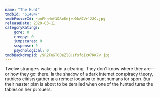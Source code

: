 ```yaml
---
name: "The Hunt"
tmdbId: "514847"
tmdbPosterId: /wxPhn4ef1EAo5njxwBkAEVrlJJG.jpg
releaseDate: 2020-03-11
categoryRatings:
    gore: 0
    creepy: 0
    jumpscares: 0
    suspense: 0
    psychological: 0
tmdbBackdropId: /9R2FuGT0BeZl8usfsfqIcO7KK7v.jpg
---
```

Twelve strangers wake up in a clearing. They don't know where they are—or how they got there. In the shadow of a dark internet conspiracy theory, ruthless elitists gather at a remote location to hunt humans for sport. But their master plan is about to be derailed when one of the hunted turns the tables on her pursuers.

